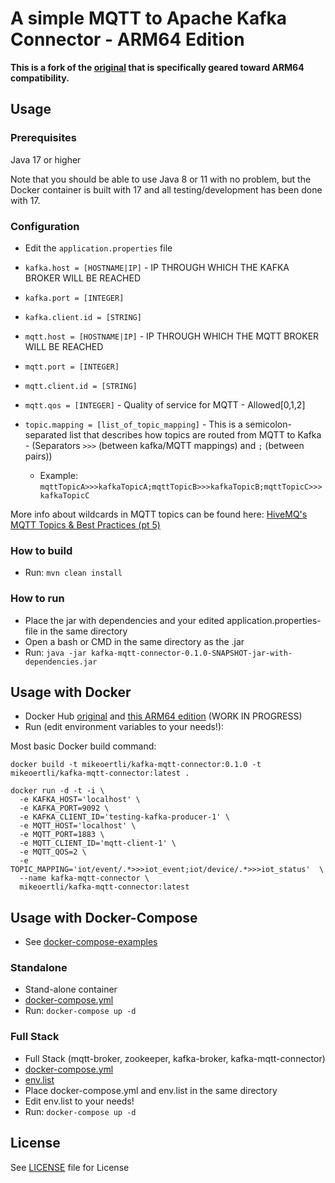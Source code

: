 # A simple MQTT to Apache Kafka Connector - ARM64 Edition

**This is a fork of the [original](https://github.com/ipa-digitools/simple-kafka-mqtt-connector) that is specifically
geared toward ARM64 compatibility.**

## Usage

### Prerequisites
Java 17 or higher

Note that you should be able to use Java 8 or 11 with no problem, but the Docker container is built with 17 and
all testing/development has been done with 17.


### Configuration

* Edit the `application.properties` file

* `kafka.host = [HOSTNAME|IP]` - IP THROUGH WHICH THE KAFKA BROKER WILL BE REACHED
* `kafka.port = [INTEGER]`
* `kafka.client.id = [STRING]`
* `mqtt.host = [HOSTNAME|IP]` - IP THROUGH WHICH THE MQTT BROKER WILL BE REACHED
* `mqtt.port = [INTEGER]`
* `mqtt.client.id = [STRING]`
* `mqtt.qos = [INTEGER]` - Quality of service for MQTT - Allowed[0,1,2]
* `topic.mapping = [list_of_topic_mapping]` - This is a semicolon-separated list that describes how topics are routed from MQTT to Kafka - (Separators `>>>` (between kafka/MQTT mappings) and `;` (between pairs)) 
  * Example: `mqttTopicA>>>kafkaTopicA;mqttTopicB>>>kafkaTopicB;mqttTopicC>>>kafkaTopicC`

More info about wildcards in MQTT topics can be found here: [HiveMQ's MQTT Topics & Best Practices (pt 5)](https://www.hivemq.com/blog/mqtt-essentials-part-5-mqtt-topics-best-practices/)


### How to build

* Run: `mvn clean install`


### How to run

* Place the jar with dependencies and your edited application.properties-file in the same directory
* Open a bash or CMD in the same directory as the .jar
* Run: `java -jar kafka-mqtt-connector-0.1.0-SNAPSHOT-jar-with-dependencies.jar`


## Usage with Docker

* Docker Hub [original](https://hub.docker.com/r/arthurgrigo/simple-kafka-mqtt-connector) and [this ARM64 edition](https://hub.docker.com/r/mikeoertli/kafka-mqtt-connector) (WORK IN PROGRESS)
* Run (edit environment variables to your needs!): 

Most basic Docker build command:

```shell
docker build -t mikeoertli/kafka-mqtt-connector:0.1.0 -t mikeoertli/kafka-mqtt-connector:latest .
```

```shell
docker run -d -t -i \
  -e KAFKA_HOST='localhost' \
  -e KAFKA_PORT=9092 \
  -e KAFKA_CLIENT_ID='testing-kafka-producer-1' \
  -e MQTT_HOST='localhost' \
  -e MQTT_PORT=1883 \
  -e MQTT_CLIENT_ID='mqtt-client-1' \
  -e MQTT_QOS=2 \
  -e TOPIC_MAPPING='iot/event/.*>>>iot_event;iot/device/.*>>>iot_status'  \
  --name kafka-mqtt-connector \
  mikeoertli/kafka-mqtt-connector:latest
```


## Usage with Docker-Compose

* See [docker-compose-examples](docker-compose)

### Standalone

* Stand-alone container
* [docker-compose.yml](docker-compose/standalone/docker-compose.yml)
* Run: `docker-compose up -d`


### Full Stack

* Full Stack (mqtt-broker, zookeeper, kafka-broker, kafka-mqtt-connector)
* [docker-compose.yml](docker-compose/fullstack/docker-compose.yml)
* [env.list](docker-compose/fullstack/env.list)
* Place docker-compose.yml and env.list in the same directory
* Edit env.list to your needs!
* Run: `docker-compose up -d`


## License
See [LICENSE](LICENSE) file for License
